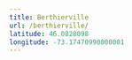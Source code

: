 ```yaml
---
title: Berthierville
url: /berthierville/
latitude: 46.0828098
longitude: -73.17470990000001
---
```

